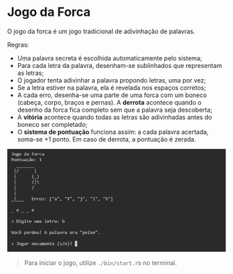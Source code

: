 # Jogo da Forca

O jogo da forca é um jogo tradicional de adivinhação de palavras.

Regras:

- Uma palavra secreta é escolhida automaticamente pelo sistema;
- Para cada letra da palavra, desenham-se sublinhados que representam as letras;
- O jogador tenta adivinhar a palavra propondo letras, uma por vez;
- Se a letra estiver na palavra, ela é revelada nos espaços corretos;
- A cada erro, desenha-se uma parte de uma forca com um boneco (cabeça, corpo, braços e pernas). A **derrota** acontece quando o desenho da forca fica completo sem que a palavra seja descoberta;
- A **vitória** acontece quando todas as letras são adivinhadas antes do boneco ser completado;
- O **sistema de pontuação** funciona assim: a cada palavra acertada, soma-se +1 ponto. Em caso de derrota, a pontuação é zerada.

![Imagem](../../../assets/images/jogo_da_forca.png)

> Para iniciar o jogo, utilize `./bin/start.rb` no terminal.
